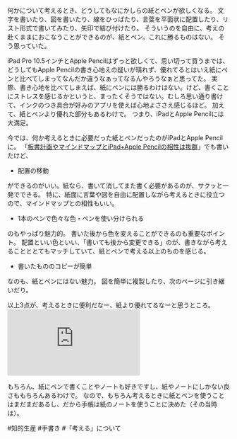 何かについて考えるとき、どうしてもなにかしらの紙とペンが欲しくなる。
文字を書いたり、図を書いたり、線をひっぱたり、言葉を平面状に配置したり、リスト形式で書いてみたり、矢印で結び付けたり。
そういうのを自由に、考えの赴くままにおこなうことができるのが、紙とペン。これに勝るものはない。
そう思っていた。

iPad Pro 10.5インチとApple Pencilはずっと欲しくて、思い切って買うまでは、どうしてもApple Pencilの書き心地えの疑いが晴れず、優れてるとはいえ紙にペンと比べてしまってなんだか違うなぁってなるんやろうなぁと思ってた。
実際、書き心地を比べてしまえば、紙にペンには勝るわけはない。けど、書くことにストレスを感じるかというと、まったくそうではない。むしろ思い通り書けて、インクのつき具合が好みのアプリを使えば心地よささえ感じるほど。
加えて、紙とペンより優れた部分もあるわけで。
つまり、iPadとApple Pencilには大満足。

今では、何か考えるときに必要だった紙とペンだったのがiPadとApple Pencilに。
「[板書計画やマインドマップとiPad+Apple Pencilの相性は抜群](https://choiyaki.com/?p=820)」でも書いたけど、

- 配置の移動

ができるのがいい。紙なら、書いて消してまた書く必要があるのが、サクッと一発でできる。
特に、紙面に言葉や図を自由に配置しながら考えるときに役立つので、マインドマップとの相性もいい。

- 1本のペンで色々な色・ペンを使い分けられる

のもやっぱり魅力的。
書いた後から色を変えることができるのも重要なポイント。
配置といい色といい、「書いても後から変更できる」のが、書きながら考えることととてもマッチしていて、紙とペンで考える以上のものを感じる。

- 書いたもののコピーが簡単

なのも、紙とペンにはない魅力。
図を簡単に複製したり、次のページに引き継いだり。

以上3点が、考えるときに便利だなー、紙より優れてるなーと思うところ。
![](https://gyazo.com/f8ed9bdc74bb4e0a9f5093f113d00e59.img)

もちろん、紙にペンで書くことやノートも好きですし、紙やノートにしかない良さももちろんあるわけで。
なので、もちろん考えるときに紙とペンを使うことはまだまだあるし、だから手帳は紙のノートを使うことに決めた（その当時は）。

#知的生産 #手書き #「考える」について 